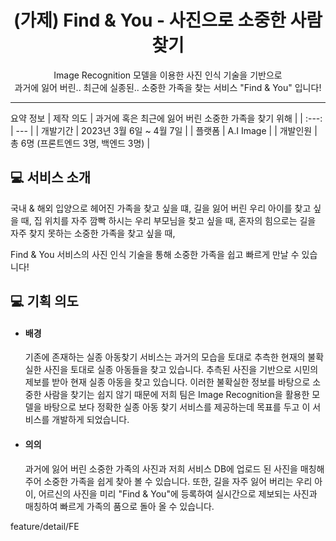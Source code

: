 # <h1 align="center"> (가제) Find & You - 사진으로 소중한 사람 찾기 </h1>

<!-- ![mainLogo](https://user-images.githubusercontent.com/50399088/218753614-a24db477-a29f-4147-b51a-d46fafca2ed3.png) -->

<p align="center"> Image Recognition 모델을 이용한 사진 인식 기술을 기반으로 </br> 과거에 잃어 버린.. 최근에 실종된.. 소중한 가족을 찾는 서비스 "Find & You" 입니다! </p>

---

요약 정보
| 제작 의도 | 과거에 혹은 최근에 잃어 버린 소중한 가족을 찾기 위해 |
| :---: | --- |
| 개발기간 | 2023년 3월 6일 ~ 4월 7일 |
| 플랫폼 | A.I Image |
| 개발인원 | 총 6명 (프론트엔드 3명, 백엔드 3명) |

<!-- | Link  |  [Bundler](https://i8a810.p.ssafy.io/) |<br/><br/> -->

## 💻 서비스 소개

국내 & 해외 입양으로 헤어진 가족을 찾고 싶을 떄,
길을 잃어 버린 우리 아이를 찾고 싶을 때,
집 위치를 자주 깜빡 하시는 우리 부모님을 찾고 싶을 때,
혼자의 힘으로는 길을 자주 찾지 못하는 소중한 가족을 찾고 싶을 때,

Find & You 서비스의 사진 인식 기술을 통해 소중한 가족을 쉽고 빠르게 만날 수 있습니다!

## 💻 기획 의도

- #### 배경

  기존에 존재하는 실종 아동찾기 서비스는 과거의 모습을 토대로 추측한 현재의 불확실한 사진을 토대로 실종 아동들을 찾고 있습니다. 추측된 사진을 기반으로 시민의 제보를 받아 현재 실종 아동을 찾고 있습니다. 이러한 불확실한 정보를 바탕으로 소중한 사람을 찾기는 쉽지 않기 때문에 저희 팀은 Image Recognition을 활용한 모델을 바탕으로 보다 정확한 실종 아동 찾기 서비스를 제공하는데 목표를 두고 이 서비스를 개발하게 되었습니다.

- #### 의의
  과거에 잃어 버린 소중한 가족의 사진과 저희 서비스 DB에 업로드 된 사진을 매칭해 주어 소중한 가족을 쉽게 찾아 볼 수 있습니다. 또한, 길을 자주 잃어 버리는 우리 아이, 어르신의 사진을 미리 "Find & You"에 등록하여 실시간으로 제보되는 사진과 매칭하여 빠르게 가족의 품으로 돌아 올 수 있습니다.

feature/detail/FE
